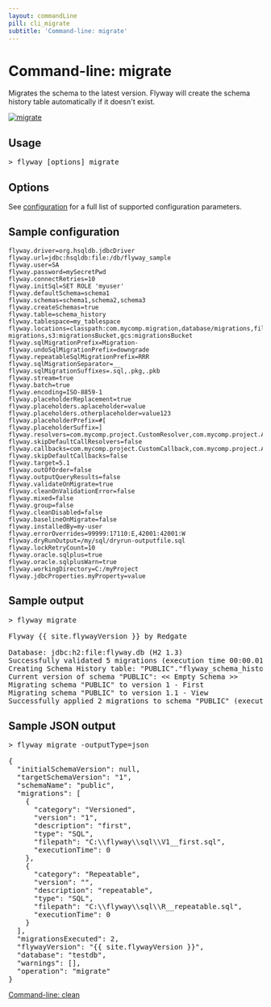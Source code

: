 ```yaml
---
layout: commandLine
pill: cli_migrate
subtitle: 'Command-line: migrate'
---
```

# Command-line: migrate

Migrates the schema to the latest version. Flyway will create the schema history table automatically if it doesn't
    exist.

<a href="/documentation/command/migrate"><img src="/assets/balsamiq/command-migrate.png" alt="migrate"></a>

## Usage

<pre class="console"><span>&gt;</span> flyway [options] migrate</pre>

## Options

See [configuration](/documentation/configuration/parameters) for a full list of supported configuration parameters.

## Sample configuration

```properties
flyway.driver=org.hsqldb.jdbcDriver
flyway.url=jdbc:hsqldb:file:/db/flyway_sample
flyway.user=SA
flyway.password=mySecretPwd
flyway.connectRetries=10
flyway.initSql=SET ROLE 'myuser'
flyway.defaultSchema=schema1
flyway.schemas=schema1,schema2,schema3
flyway.createSchemas=true
flyway.table=schema_history
flyway.tablespace=my_tablespace
flyway.locations=classpath:com.mycomp.migration,database/migrations,filesystem:/sql-migrations,s3:migrationsBucket,gcs:migrationsBucket
flyway.sqlMigrationPrefix=Migration-
flyway.undoSqlMigrationPrefix=downgrade
flyway.repeatableSqlMigrationPrefix=RRR
flyway.sqlMigrationSeparator=__
flyway.sqlMigrationSuffixes=.sql,.pkg,.pkb
flyway.stream=true
flyway.batch=true
flyway.encoding=ISO-8859-1
flyway.placeholderReplacement=true
flyway.placeholders.aplaceholder=value
flyway.placeholders.otherplaceholder=value123
flyway.placeholderPrefix=#[
flyway.placeholderSuffix=]
flyway.resolvers=com.mycomp.project.CustomResolver,com.mycomp.project.AnotherResolver
flyway.skipDefaultCallResolvers=false
flyway.callbacks=com.mycomp.project.CustomCallback,com.mycomp.project.AnotherCallback
flyway.skipDefaultCallbacks=false
flyway.target=5.1
flyway.outOfOrder=false
flyway.outputQueryResults=false
flyway.validateOnMigrate=true
flyway.cleanOnValidationError=false
flyway.mixed=false
flyway.group=false
flyway.cleanDisabled=false
flyway.baselineOnMigrate=false
flyway.installedBy=my-user
flyway.errorOverrides=99999:17110:E,42001:42001:W
flyway.dryRunOutput=/my/sql/dryrun-outputfile.sql
flyway.lockRetryCount=10
flyway.oracle.sqlplus=true
flyway.oracle.sqlplusWarn=true
flyway.workingDirectory=C:/myProject
flyway.jdbcProperties.myProperty=value
```

## Sample output

<pre class="console">&gt; flyway migrate

Flyway {{ site.flywayVersion }} by Redgate

Database: jdbc:h2:file:flyway.db (H2 1.3)
Successfully validated 5 migrations (execution time 00:00.010s)
Creating Schema History table: "PUBLIC"."flyway_schema_history"
Current version of schema "PUBLIC": << Empty Schema >>
Migrating schema "PUBLIC" to version 1 - First
Migrating schema "PUBLIC" to version 1.1 - View
Successfully applied 2 migrations to schema "PUBLIC" (execution time 00:00.030s).</pre>

## Sample JSON output

<pre class="console">&gt; flyway migrate -outputType=json

{
  "initialSchemaVersion": null,
  "targetSchemaVersion": "1",
  "schemaName": "public",
  "migrations": [
    {
      "category": "Versioned",
      "version": "1",
      "description": "first",
      "type": "SQL",
      "filepath": "C:\\flyway\\sql\\V1__first.sql",
      "executionTime": 0
    },
    {
      "category": "Repeatable",
      "version": "",
      "description": "repeatable",
      "type": "SQL",
      "filepath": "C:\\flyway\\sql\\R__repeatable.sql",
      "executionTime": 0
    }
  ],
  "migrationsExecuted": 2,
  "flywayVersion": "{{ site.flywayVersion }}",
  "database": "testdb",
  "warnings": [],
  "operation": "migrate"
}</pre>

<p class="next-steps">
    <a class="btn btn-primary" href="/documentation/usage/commandline/clean">Command-line: clean <i class="fa fa-arrow-right"></i></a>
</p>